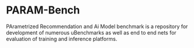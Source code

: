 # PARAM-Bench

PArametrized Recommendation and Ai Model benchmark is a repository for development of numerous uBenchmarks as well as end to end nets for evaluation of training and inference platforms.
